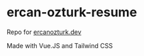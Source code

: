 # ercan-ozturk-resume

Repo for [ercanozturk.dev](https://ercanozturk.dev/)

Made with Vue.JS and Tailwind CSS

